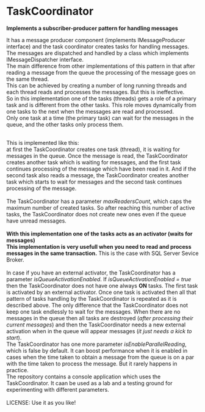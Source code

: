 # TaskCoordinator
<b>Implements a subscriber-producer pattern for handling messages</b>

It has a message producer component (implements IMessageProducer interface) and the task coordinator creates tasks for handling messages. 
The messages are dispatched and handled by a class which implements IMessageDispatcher interface.<br/>
The main difference from other implementations of this pattern in that after reading a message from the queue the processing of the message goes
on the same thread.<br/>
This can be achieved by creating a number of long running threads and each thread reads and processes the messages. But this is
ineffective.<br/>
So in this implementation one of the tasks (threads) gets a role of a primary task and is different from the other tasks.
This role moves dynamically from one tasks to the next when the messages are read and processed.<br/>
Only one task at a time (the primary task) can wait for the messages in the queue, and the other tasks only process them.<br/><br/>

This is implemented like this:<br/>
at first the TaskCoordinator creates one task (thread), it is waiting for messages in the queue. 
Once the message is read, the TaskCoordinator creates another task which is waiting for messages, and the first task continues
processing of the message which have been read in it. And if the second task also reads a message, 
the TaskCoordinator creates another task which starts to wait for messages and the second task continues processing of the message.<br/><br/>
The TaskCoordinator has a parameter <i>maxReadersCount</i>, which caps the maximum number of created tasks. So after reaching this number of active tasks,
the TaskCoordinator does not create new ones even if the queue have unread messages.<br/>
<br/>
<b>With this implementation one of the tasks acts as an activator (waits for messages)</b><br/>
<b>This implementation is very usefull when you need to read and process messages in the same transaction.</b> 
This is the case with SQL Server Sevice Broker.
<br/><br/>
In case if you have an external activator, the TaskCoordinator has a parameter <i>isQueueActivationEnabled</i>. 
If <i>isQueueActivationEnabled = true</i> then the TaskCoordinator does not have one always <b>ON</b> tasks. 
The first task is activated by an external activator. 
Once one task is activated then all that pattern of tasks handling by the TaskCoordinator is repeated as it is described above.
The only difference that the TaskCoordinator does not keep one task endlessly to wait for the messages.
When there are no messages in the queue then all tasks are destroyed (<i>after processing their current messages</i>) and 
then the TaskCoordinator needs a new external activation when in the queue will appear messages (<i>it just needs a kick to start</i>).
<br/>
The TaskCoordinator has one more parameter <i>isEnableParallelReading</i>, which is false by default. It can boost performance when it is enabled
in cases when the time taken to obtain a message from the queue is on a par with the time taken to process the message. But it rarely happens in  practice.
<br/>
The repository contains a console application which uses the TaskCoordinator. It caan be used as a lab and a testing ground for experimenting
with different parameters.
<br/><br/>
LICENSE: Use it as you like!
